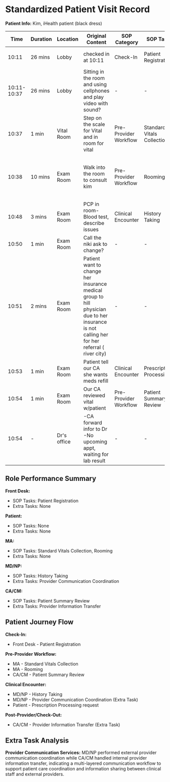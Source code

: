 # Standardized Patient Visit Record

**Patient Info:** Kim, iHealth patient (black dress)

| Time | Duration | Location | Original Content | SOP Category | SOP Task | Completed Checklist | Primary Role | Extra Task |
|------|----------|----------|------------------|--------------|----------|-------------------|--------------|------------|
| 10:11 | 26 mins | Lobby | checked in at 10:11 | Check-In | Patient Registration | ☐ Arrival time recorded | Front Desk | - |
| 10:11-10:37 | 26 mins | Lobby | Sitting in the room and using cellphones and play video with sound? | - | - | - | Patient | - |
| 10:37 | 1 min | Vital Room | Step on the scale for Vital and in room for vital | Pre-Provider Workflow | Standard Vitals Collection | ☐ Equipment sanitized<br>☐ Vitals collected | MA | - |
| 10:38 | 10 mins | Exam Room | Walk into the room to consult kim | Pre-Provider Workflow | Rooming | ☐ Patient called from lobby<br>☐ Escorted to correct room | MA | - |
| 10:48 | 3 mins | Exam Room | PCP in room- Blood test, describe issues | Clinical Encounter | History Taking | ☐ Chief complaint reviewed | MD/NP | - |
| 10:50 | 1 min | Exam Room | Call the niki ask to change? | - | - | - | MD/NP | Provider Communication Coordination |
| 10:51 | 2 mins | Exam Room | Patient want to change her insurance medical group to hill physician due to her insurance is not calling her for her referral ( river city) | - | - | - | Patient | - |
| 10:53 | 1 min | Exam Room | Patient tell our CA she wants meds refill | Clinical Encounter | Prescription Processing | - | Patient | - |
| 10:54 | 1 min | Exam Room | Our CA reviewed vital w/patient | Pre-Provider Workflow | Patient Summary Review | ☐ UC vitals reviewed | CA/CM | - |
| 10:54 | - | Dr's office | -CA forward infor to Dr<br>-No upcoming appt, waiting for lab result | - | - | - | CA/CM | Provider Information Transfer |

## Role Performance Summary

**Front Desk:**
- SOP Tasks: Patient Registration
- Extra Tasks: None

**Patient:**
- SOP Tasks: None
- Extra Tasks: None

**MA:**
- SOP Tasks: Standard Vitals Collection, Rooming
- Extra Tasks: None

**MD/NP:**
- SOP Tasks: History Taking
- Extra Tasks: Provider Communication Coordination

**CA/CM:**
- SOP Tasks: Patient Summary Review
- Extra Tasks: Provider Information Transfer

## Patient Journey Flow

**Check-In:**
- Front Desk - Patient Registration

**Pre-Provider Workflow:**
- MA - Standard Vitals Collection
- MA - Rooming
- CA/CM - Patient Summary Review

**Clinical Encounter:**
- MD/NP - History Taking
- MD/NP - Provider Communication Coordination (Extra Task)
- Patient - Prescription Processing request

**Post-Provider/Check-Out:**
- CA/CM - Provider Information Transfer (Extra Task)

## Extra Task Analysis

**Provider Communication Services:** MD/NP performed external provider communication coordination while CA/CM handled internal provider information transfer, indicating a multi-layered communication workflow to support patient care coordination and information sharing between clinical staff and external providers.